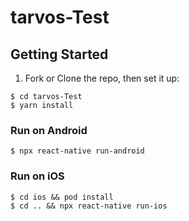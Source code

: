 # tarvos-Test

## Getting Started

1. Fork or Clone the repo, then set it up:

```
$ cd tarvos-Test
$ yarn install
```

### Run on Android

```
$ npx react-native run-android
```

### Run on iOS

```
$ cd ios && pod install
$ cd .. && npx react-native run-ios
```
